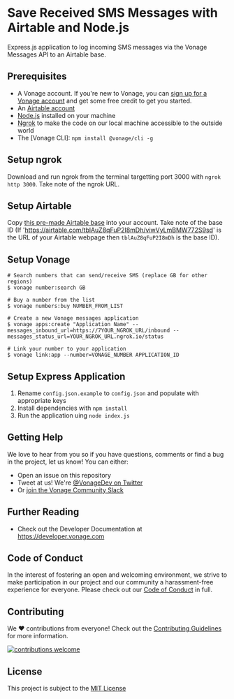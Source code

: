 # Save Received SMS Messages with Airtable and Node.js

Express.js application to log incoming SMS messages via the Vonage Messages API to an Airtable base.

<!--For more detail see the accompanying blog post at: <https://learn.vonage.com/blog/2020/03/05/save-received-sms-messages-with-airtable-and-node-js-dr/>-->

## Prerequisites

* A Vonage account. If you're new to Vonage, you can [sign up for a Vonage account](https://dashboard.nexmo.com/sign-up?utm_source=DEV_REL&utm_medium=github&utm_campaign=airtable-sms-logging-express) and get some free credit to get you started.
* An [Airtable account](https://airtable.com/signup)
* [Node.js](https://nodejs.org/en/download/) installed on your machine
* [Ngrok](https://ngrok.com/) to make the code on our local machine accessible to the outside world
* The [Vonage CLI]: `npm install @vonage/cli -g`

## Setup ngrok

Download and run ngrok from the terminal targetting port 3000 with `ngrok http 3000`. Take note of the ngrok URL.

## Setup Airtable

Copy [this pre-made Airtable base](https://airtable.com/universe/expN0Cf1sBrXAExLx/save-incoming-sms-with-nexmo) into your account. Take note of the base ID (If 'https://airtable.com/tblAuZ8qFuP2I8mDh/viwVyLmBMW772S9sd' is the URL of your Airtable webpage then `tblAuZ8qFuP2I8mDh` is the base ID).

## Setup Vonage

```
# Search numbers that can send/receive SMS (replace GB for other regions)
$ vonage number:search GB

# Buy a number from the list
$ vonage numbers:buy NUMBER_FROM_LIST

# Create a new Vonage messages application
$ vonage apps:create "Application Name" --messages_inbound_url=https://7YOUR_NGROK_URL/inbound --messages_status_url=YOUR_NGROK_URL.ngrok.io/status

# Link your number to your application
$ vonage link:app --number=VONAGE_NUMBER APPLICATION_ID
```

## Setup Express Application

1. Rename `config.json.example` to `config.json` and populate with appropriate keys
2. Install dependencies with `npm install`
3. Run the application uing `node index.js`

## Getting Help

We love to hear from you so if you have questions, comments or find a bug in the project, let us know! You can either:

* Open an issue on this repository
* Tweet at us! We're [@VonageDev on Twitter](https://twitter.com/VonageDev)
* Or [join the Vonage Community Slack](https://developer.vonage.com/community/slack)

## Further Reading

* Check out the Developer Documentation at <https://developer.vonage.com>

## Code of Conduct

In the interest of fostering an open and welcoming environment, we strive to make participation in our project and our community a harassment-free experience for everyone. Please check out our [Code of Conduct][coc] in full.

## Contributing 
We :heart: contributions from everyone! Check out the [Contributing Guidelines][contributing] for more information.

[![contributions welcome][contribadge]][issues]

## License

This project is subject to the [MIT License][license]

[contribadge]: https://img.shields.io/badge/contributions-welcome-brightgreen.svg?style=flat "Contributions Welcome"

[coc]: CODE_OF_CONDUCT.md "Code of Conduct"
[contributing]: CONTRIBUTING.md "Contributing"
[license]: LICENSE "MIT License"

[issues]: ./../../issues "Issues"
